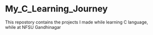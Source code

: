 # My_C_Learning_Journey
This repostory contains the projects I made while learning C language, while at NFSU Gandhinagar 
